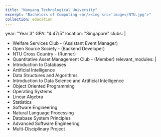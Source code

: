 ```yaml
---
title: "Nanyang Technological University"
excerpt: "Bachelors of Computing <br/><img src='images/NTU.jpg'>"
collection: education
---
```

year: "Year 3"
GPA: "4.47/5"
location: "Singapore"
clubs: |
  - Welfare Services Club - (Assistant Event Manager)
  - Open Source Society - (Backend Developer)
  - NTU Cross Country - (Runner)
  - Quantitative Asset Management Club - (Member)
relevant_modules: |
  - Introduction to Databases
  - Artificial Intelligence
  - Data Structures and Algorithms
  - Introduction to Data Science and Artificial Intelligence
  - Object Oriented Programming
  - Operating Systems
  - Linear Algebra
  - Statistics
  - Software Engineering
  - Natural Language Processing
  - Database System Principles
  - Advanced Software Engineering
  - Multi-Disciplinary Project